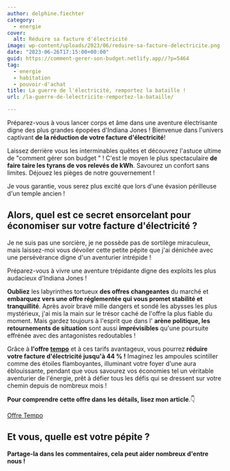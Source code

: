 ```yaml
---
author: delphine.fiechter
category:
  - energie
cover:
  alt: Réduire sa facture d'électricité
image: wp-content/uploads/2023/06/reduire-sa-facture-delectricite.png
date: "2023-06-26T17:15:00+00:00"
guid: https://comment-gerer-son-budget.netlify.app//?p=5464
tag:
  - energie
  - habitation
  - pouvoir-d'achat
title: La guerre de l'électricité, remportez la bataille !
url: /la-guerre-de-lelectricite-remportez-la-bataille/

---
```

Préparez-vous à vous lancer corps et âme dans une aventure électrisante digne des plus grandes épopées d'Indiana Jones ! Bienvenue dans l'univers captivant **de la réduction de votre facture d'électricité**!

Laissez derrière vous les interminables quêtes et découvrez l'astuce ultime de "comment gérer son budget " ! C'est le moyen le plus spectaculaire **de faire taire les tyrans de vos relevés de kWh**. Savourez un confort sans limites. Déjouez les pièges de notre gouvernement !

Je vous garantie, vous serez plus excité que lors d'une évasion périlleuse d'un temple ancien !

## Alors, quel est ce secret ensorcelant pour économiser sur votre facture d'électricité ?

Je ne suis pas une sorcière, je ne possède pas de sortilège miraculeux, mais laissez-moi vous dévoiler cette petite pépite que j'ai dénichée avec une persévérance digne d'un aventurier intrépide !

Préparez-vous à vivre une aventure trépidante digne des exploits les plus audacieux d'Indiana Jones !

**Oubliez** les labyrinthes tortueux **des offres changeantes** du marché et **embarquez vers une offre réglementée qui vous promet stabilité et tranquillité**. Après avoir bravé mille dangers et sondé les abysses les plus mystérieux, j'ai mis la main sur le trésor caché de l'offre la plus fiable du moment. Mais gardez toujours à l'esprit que dans l' **arène politique, les retournements de situation** sont aussi **imprévisibles** qu'une poursuite effrénée avec des antagonistes redoutables !

Grâce à **l'offre [tempo](https://particulier.edf.fr/fr/accueil/gestion-contrat/options/tempo/details.html?at_platform=google&at_medium=sl&at_campaign=Marque_Tempo_NUL_2023_Classique_NUL&at_creation=142691544198&at_term=offre%20tempo%20edf&at_extension=&at_loc=9055981&at_device=c&gclid=Cj0KCQjw7uSkBhDGARIsAMCZNJsuoJ8bO2jQZMHpaDoeQadnJMYUIJFU3GPrbPkl1MS9n751CY2MNpUaAl5YEALw_wcB&gclsrc=aw.ds "tempo")** et à ces tarifs avantageux, vous pourrez **réduire votre facture d'électricité jusqu'à 44 % !** Imaginez les ampoules scintiller comme des étoiles flamboyantes, illuminant votre foyer d'une aura éblouissante, pendant que vous savourez vos économies tel un véritable aventurier de l'énergie, prêt à défier tous les défis qui se dressent sur votre chemin depuis de nombreux mois !

**Pour comprendre cette offre dans les détails, lisez mon article**.👇

[Offre Tempo](https://commentgerersonbudget.far/reduire-sa-facture-delectricite/)

## Et vous, quelle est votre pépite ?

**Partage-la dans les commentaires, cela peut aider nombreux d'entre nous !**
